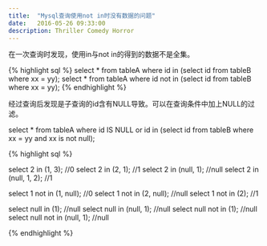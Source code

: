 ```yaml
---
title:  "Mysql查询使用not in时没有数据的问题"
date:   2016-05-26 09:33:00
description: Thriller Comedy Horror
---
```


在一次查询时发现，使用in与not in的得到的数据不是全集。

{% highlight sql %}
select * from tableA where id in (select id from tableB where xx = yy);
select * from tableA where id not in (select id from tableB where xx = yy);
{% endhighlight %}

经过查询后发现是子查询的id含有NULL导致。可以在查询条件中加上NULL的过滤。

select * from tableA where id IS NULL or id in (select id from tableB where xx = yy and xx is not null);

{% highlight sql %}

select 2 in (1, 3);   //0
select 2 in (2, 1);   //1
select 2 in (null, 1);   //null
select 2 in (null, 1, 2); //1

select 1 not in (1, null);  //0
select 1 not in (2, null);  //null
select 1 not in (2);       //1

select null in (1);         //null
select null in (null, 1);   //null
select null not in (1);     //null
select null not in (null, 1);  //null

{% endhighlight %}
